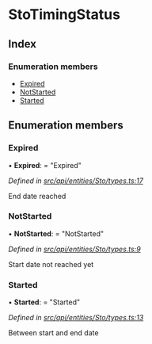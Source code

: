 # StoTimingStatus

## Index

### Enumeration members

* [Expired](stotimingstatus.md#expired)
* [NotStarted](stotimingstatus.md#notstarted)
* [Started](stotimingstatus.md#started)

## Enumeration members

### Expired

• **Expired**: = "Expired"

_Defined in_ [_src/api/entities/Sto/types.ts:17_](https://github.com/PolymathNetwork/polymesh-sdk/blob/959efb76/src/api/entities/Sto/types.ts#L17)

End date reached

### NotStarted

• **NotStarted**: = "NotStarted"

_Defined in_ [_src/api/entities/Sto/types.ts:9_](https://github.com/PolymathNetwork/polymesh-sdk/blob/959efb76/src/api/entities/Sto/types.ts#L9)

Start date not reached yet

### Started

• **Started**: = "Started"

_Defined in_ [_src/api/entities/Sto/types.ts:13_](https://github.com/PolymathNetwork/polymesh-sdk/blob/959efb76/src/api/entities/Sto/types.ts#L13)

Between start and end date

